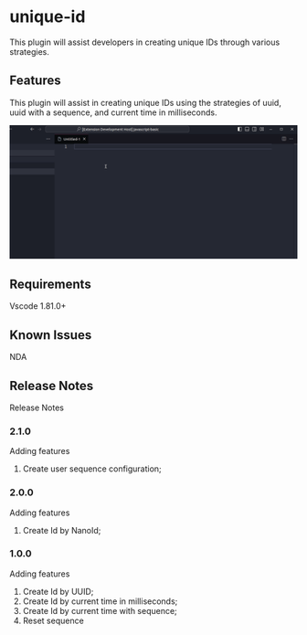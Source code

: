 # unique-id

This plugin will assist developers in creating unique IDs through various strategies.

## Features

This plugin will assist in creating unique IDs using the strategies of uuid, uuid with a sequence, and current time in milliseconds.

![](images/features.gif)

## Requirements

Vscode 1.81.0+

## Known Issues

NDA

## Release Notes

Release Notes

### 2.1.0

Adding features

1. Create user sequence configuration;

### 2.0.0

Adding features

1. Create Id by NanoId;

### 1.0.0

Adding features

1. Create Id by UUID;
2. Create Id by current time in milliseconds;
3. Create Id by current time with sequence;
4. Reset sequence
